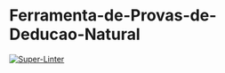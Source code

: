 # Ferramenta-de-Provas-de-Deducao-Natural
 
[![Super-Linter](https://github.com/Lothean0/Ferramenta-de-Provas-de-Deducao-Natural/actions/workflows/<WORKFLOW_FILE_NAME>/badge.svg)](https://github.com/marketplace/actions/super-linter)
